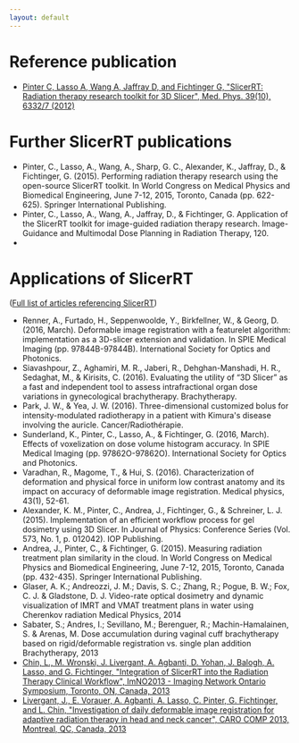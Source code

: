 ```yaml
---
layout: default
---
```

# Reference publication
*   [Pinter C, Lasso A, Wang A, Jaffray D, and Fichtinger G, "SlicerRT: Radiation therapy research toolkit for 3D Slicer", Med. Phys. 39(10), 6332/7 (2012)](http://perk.cs.queensu.ca/contents/slicerrt-radiation-therapy-research-toolkit-3d-slicer)

# Further SlicerRT publications
*  Pinter, C., Lasso, A., Wang, A., Sharp, G. C., Alexander, K., Jaffray, D., & Fichtinger, G. (2015). Performing radiation therapy research using the open-source SlicerRT toolkit. In World Congress on Medical Physics and Biomedical Engineering, June 7-12, 2015, Toronto, Canada (pp. 622-625). Springer International Publishing.
*  Pinter, C., Lasso, A., Wang, A., Jaffray, D., & Fichtinger, G. Application of the SlicerRT toolkit for image-guided radiation therapy research. Image-Guidance and Multimodal Dose Planning in Radiation Therapy, 120.
*  
# Applications of SlicerRT
([Full list of articles referencing SlicerRT](https://scholar.google.ca/scholar?oi=bibs&hl=en&cites=983837184278692696))
*   Renner, A., Furtado, H., Seppenwoolde, Y., Birkfellner, W., & Georg, D. (2016, March). Deformable image registration with a featurelet algorithm: implementation as a 3D-slicer extension and validation. In SPIE Medical Imaging (pp. 97844B-97844B). International Society for Optics and Photonics.
*   Siavashpour, Z., Aghamiri, M. R., Jaberi, R., Dehghan-Manshadi, H. R., Sedaghat, M., & Kirisits, C. (2016). Evaluating the utility of “3D Slicer” as a fast and independent tool to assess intrafractional organ dose variations in gynecological brachytherapy. Brachytherapy.
*   Park, J. W., & Yea, J. W. (2016). Three-dimensional customized bolus for intensity-modulated radiotherapy in a patient with Kimura's disease involving the auricle. Cancer/Radiothérapie.
*   Sunderland, K., Pinter, C., Lasso, A., & Fichtinger, G. (2016, March). Effects of voxelization on dose volume histogram accuracy. In SPIE Medical Imaging (pp. 97862O-97862O). International Society for Optics and Photonics.
*   Varadhan, R., Magome, T., & Hui, S. (2016). Characterization of deformation and physical force in uniform low contrast anatomy and its impact on accuracy of deformable image registration. Medical physics, 43(1), 52-61.
*   Alexander, K. M., Pinter, C., Andrea, J., Fichtinger, G., & Schreiner, L. J. (2015). Implementation of an efficient workflow process for gel dosimetry using 3D Slicer. In Journal of Physics: Conference Series (Vol. 573, No. 1, p. 012042). IOP Publishing.
*   Andrea, J., Pinter, C., & Fichtinger, G. (2015). Measuring radiation treatment plan similarity in the cloud. In World Congress on Medical Physics and Biomedical Engineering, June 7-12, 2015, Toronto, Canada (pp. 432-435). Springer International Publishing.
*   Glaser, A. K.; Andreozzi, J. M.; Davis, S. C.; Zhang, R.; Pogue, B. W.; Fox, C. J. & Gladstone, D. J. Video-rate optical dosimetry and dynamic visualization of IMRT and VMAT treatment plans in water using Cherenkov radiation Medical Physics, 2014
*   Sabater, S.; Andres, I.; Sevillano, M.; Berenguer, R.; Machin-Hamalainen, S. & Arenas, M. Dose accumulation during vaginal cuff brachytherapy based on rigid/deformable registration vs. single plan addition Brachytherapy, 2013
*   [Chin, L., M. Wronski, J. Livergant, A. Agbanti, D. Yohan, J. Balogh, A. Lasso, and G. Fichtinger, "Integration of SlicerRT into the Radiation Therapy Clinical Workflow", ImNO2013 - Imaging Network Ontario Symposium, Toronto, ON, Canada, 2013](http://perk.cs.queensu.ca/contents/integration-slicerrt-radiation-therapy-clinical-workflow)
*   [Livergant, J., E. Vorauer, A. Agbanti, A. Lasso, C. Pinter, G. Fichtinger, and L. Chin, "Investigation of daily deformable image registration for adaptive radiation therapy in head and neck cancer", CARO COMP 2013, Montreal, QC, Canada, 2013](http://perk.cs.queensu.ca/contents/investigation-daily-deformable-image-registration-adaptive-radiation-therapy-head-and-neck-)
